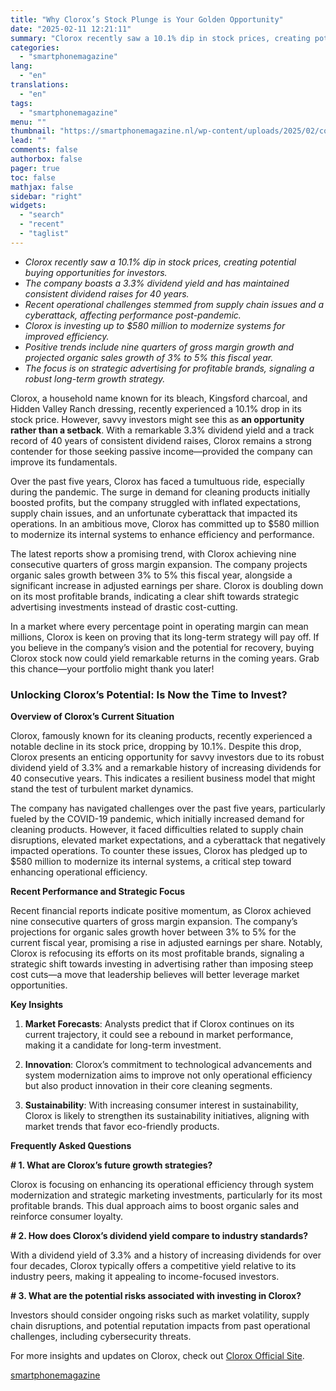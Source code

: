 ```yaml
---
title: "Why Clorox’s Stock Plunge is Your Golden Opportunity"
date: "2025-02-11 12:21:11"
summary: "Clorox recently saw a 10.1% dip in stock prices, creating potential buying opportunities for investors.The company boasts a 3.3% dividend yield and has maintained consistent dividend raises for 40 years.Recent operational challenges stemmed from supply chain issues and a cyberattack, affecting performance post-pandemic.Clorox is investing up to $580 million to..."
categories:
  - "smartphonemagazine"
lang:
  - "en"
translations:
  - "en"
tags:
  - "smartphonemagazine"
menu: ""
thumbnail: "https://smartphonemagazine.nl/wp-content/uploads/2025/02/compressed_img-kYSW2u7tCnJiOoMAOqaiBpFl-480x384.png"
lead: ""
comments: false
authorbox: false
pager: true
toc: false
mathjax: false
sidebar: "right"
widgets:
  - "search"
  - "recent"
  - "taglist"
---
```


* *Clorox recently saw a 10.1% dip in stock prices, creating potential buying opportunities for investors.*
* *The company boasts a 3.3% dividend yield and has maintained consistent dividend raises for 40 years.*
* *Recent operational challenges stemmed from supply chain issues and a cyberattack, affecting performance post-pandemic.*
* *Clorox is investing up to $580 million to modernize systems for improved efficiency.*
* *Positive trends include nine quarters of gross margin growth and projected organic sales growth of 3% to 5% this fiscal year.*
* *The focus is on strategic advertising for profitable brands, signaling a robust long-term growth strategy.*

Clorox, a household name known for its bleach, Kingsford charcoal, and Hidden Valley Ranch dressing, recently experienced a 10.1% drop in its stock price. However, savvy investors might see this as **an opportunity rather than a setback**. With a remarkable 3.3% dividend yield and a track record of 40 years of consistent dividend raises, Clorox remains a strong contender for those seeking passive income—provided the company can improve its fundamentals.

Over the past five years, Clorox has faced a tumultuous ride, especially during the pandemic. The surge in demand for cleaning products initially boosted profits, but the company struggled with inflated expectations, supply chain issues, and an unfortunate cyberattack that impacted its operations. In an ambitious move, Clorox has committed up to $580 million to modernize its internal systems to enhance efficiency and performance.

The latest reports show a promising trend, with Clorox achieving nine consecutive quarters of gross margin expansion. The company projects organic sales growth between 3% to 5% this fiscal year, alongside a significant increase in adjusted earnings per share. Clorox is doubling down on its most profitable brands, indicating a clear shift towards strategic advertising investments instead of drastic cost-cutting.

In a market where every percentage point in operating margin can mean millions, Clorox is keen on proving that its long-term strategy will pay off. If you believe in the company’s vision and the potential for recovery, buying Clorox stock now could yield remarkable returns in the coming years. Grab this chance—your portfolio might thank you later!

### Unlocking Clorox’s Potential: Is Now the Time to Invest?

**Overview of Clorox’s Current Situation**

Clorox, famously known for its cleaning products, recently experienced a notable decline in its stock price, dropping by 10.1%. Despite this drop, Clorox presents an enticing opportunity for savvy investors due to its robust dividend yield of 3.3% and a remarkable history of increasing dividends for 40 consecutive years. This indicates a resilient business model that might stand the test of turbulent market dynamics.

The company has navigated challenges over the past five years, particularly fueled by the COVID-19 pandemic, which initially increased demand for cleaning products. However, it faced difficulties related to supply chain disruptions, elevated market expectations, and a cyberattack that negatively impacted operations. To counter these issues, Clorox has pledged up to $580 million to modernize its internal systems, a critical step toward enhancing operational efficiency.

**Recent Performance and Strategic Focus**

Recent financial reports indicate positive momentum, as Clorox achieved nine consecutive quarters of gross margin expansion. The company’s projections for organic sales growth hover between 3% to 5% for the current fiscal year, promising a rise in adjusted earnings per share. Notably, Clorox is refocusing its efforts on its most profitable brands, signaling a strategic shift towards investing in advertising rather than imposing steep cost cuts—a move that leadership believes will better leverage market opportunities.

**Key Insights**

1. **Market Forecasts**: Analysts predict that if Clorox continues on its current trajectory, it could see a rebound in market performance, making it a candidate for long-term investment.  

2. **Innovation**: Clorox’s commitment to technological advancements and system modernization aims to improve not only operational efficiency but also product innovation in their core cleaning segments.  

3. **Sustainability**: With increasing consumer interest in sustainability, Clorox is likely to strengthen its sustainability initiatives, aligning with market trends that favor eco-friendly products.

**Frequently Asked Questions**

**# 1. What are Clorox’s future growth strategies?**  

Clorox is focusing on enhancing its operational efficiency through system modernization and strategic marketing investments, particularly for its most profitable brands. This dual approach aims to boost organic sales and reinforce consumer loyalty.

**# 2. How does Clorox’s dividend yield compare to industry standards?**  

With a dividend yield of 3.3% and a history of increasing dividends for over four decades, Clorox typically offers a competitive yield relative to its industry peers, making it appealing to income-focused investors.

**# 3. What are the potential risks associated with investing in Clorox?**  

Investors should consider ongoing risks such as market volatility, supply chain disruptions, and potential reputation impacts from past operational challenges, including cybersecurity threats.

For more insights and updates on Clorox, check out [Clorox Official Site](https://www.clorox.com).

[smartphonemagazine](https://smartphonemagazine.nl/en/2025/02/11/why-cloroxs-stock-plunge-is-your-golden-opportunity/)
